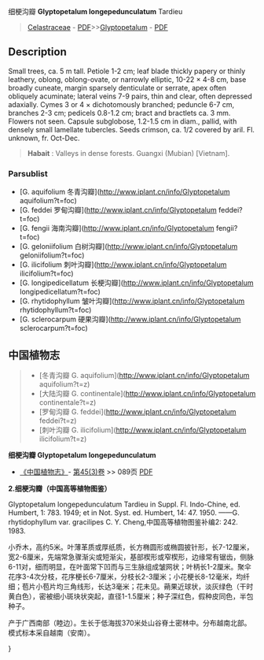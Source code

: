 细梗沟瓣 **Glyptopetalum longepedunculatum** Tardieu

> [Celastraceae](http://www.iplant.cn/info/Celastraceae?t=foc) - [PDF](http://www.iplant.cn/foc/pdf/Celastraceae.pdf)>>[Glyptopetalum](http://www.iplant.cn/info/Glyptopetalum?t=foc) - [PDF](http://www.iplant.cn/foc/pdf/Glyptopetalum.pdf)

## Description

Small trees, ca. 5 m tall. Petiole 1-2 cm; leaf blade thickly papery or thinly leathery, oblong, oblong-ovate, or narrowly elliptic, 10-22 × 4-8 cm, base broadly cuneate, margin sparsely denticulate or serrate, apex often obliquely acuminate; lateral veins 7-9 pairs, thin and clear, often depressed adaxially. Cymes 3 or 4 × dichotomously branched; peduncle 6-7 cm, branches 2-3 cm; pedicels 0.8-1.2 cm; bract and bractlets ca. 3 mm. Flowers not seen. Capsule subglobose, 1.2-1.5 cm in diam., pallid, with densely small lamellate tubercles. Seeds crimson, ca. 1/2 covered by aril. Fl. unknown, fr. Oct-Dec.


> **Habait** : 
> Valleys in dense forests. Guangxi (Mubian) [Vietnam].



### Parsublist

* [G.  aquifolium  冬青沟瓣](http://www.iplant.cn/info/Glyptopetalum aquifolium?t=foc)
* [G.  feddei  罗甸沟瓣](http://www.iplant.cn/info/Glyptopetalum feddei?t=foc)
* [G.  fengii  海南沟瓣](http://www.iplant.cn/info/Glyptopetalum fengii?t=foc)
* [G.  geloniifolium  白树沟瓣](http://www.iplant.cn/info/Glyptopetalum geloniifolium?t=foc)
* [G.  ilicifolium  刺叶沟瓣](http://www.iplant.cn/info/Glyptopetalum ilicifolium?t=foc)
* [G.  longipedicellatum  长梗沟瓣](http://www.iplant.cn/info/Glyptopetalum longipedicellatum?t=foc)
* [G.  rhytidophyllum  皱叶沟瓣](http://www.iplant.cn/info/Glyptopetalum rhytidophyllum?t=foc)
* [G.  sclerocarpum  硬果沟瓣](http://www.iplant.cn/info/Glyptopetalum sclerocarpum?t=foc)


## 中国植物志

> * [冬青沟瓣  G.  aquifolium](http://www.iplant.cn/info/Glyptopetalum aquifolium?t=z)
> * [大陆沟瓣  G.  continentale](http://www.iplant.cn/info/Glyptopetalum continentale?t=z)
> * [罗甸沟瓣  G.  feddei](http://www.iplant.cn/info/Glyptopetalum feddei?t=z)
> * [刺叶沟瓣  G.  ilicifolium](http://www.iplant.cn/info/Glyptopetalum ilicifolium?t=z)


**细梗沟瓣 Glyptopetalum longepedunculatum**

* [《中国植物志》](http://www.iplant.cn/frps)- [第45(3)卷](http://www.iplant.cn/frps/vol/45(3)) >> 089页 [PDF](http://www.iplant.cn/frps/pdf/45(3)/089.PDF)


**2.细梗沟瓣（中国高等植物图鉴）**

Glyptopetalum longepedunculatum Tardieu in Suppl. Fl. Indo-Chine, ed. Humbert, 1: 783. 1949; et in Not. Syst. ed. Humbert, 14: 47. 1950. ——G. rhytidophyllum var. gracilipes C. Y. Cheng,中国高等植物图鉴补编2: 242. 1983.

小乔木，高约5米。叶薄革质或厚纸质，长方椭圆形或椭圆披针形，长7-12厘米，宽2-6厘米，先端常急骤渐尖或短渐尖，基部楔形或窄楔形，边缘常有锯齿，侧脉6-11对，细而明显，在叶面常下凹而与三生脉组成皱网状；叶柄长1-2厘米。聚伞花序3-4次分枝，花序梗长6-7厘米，分枝长2-3厘米；小花梗长8-12毫米，均纤细；苞片小苞片均三角线形，长达3毫米；花未见。蒴果近球状，淡灰绿色（干时黄白色），密被细小斑块状突起，直径1-1.5厘米；种子深红色，假种皮同色，半包种子。

产于广西南部（睦边）。生长于低海拔370米处山谷脊土密林中。分布越南北部。模式标本采自越南（安南）。



}